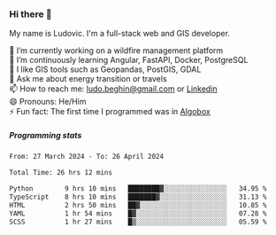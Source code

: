 ### Hi there 👋

My name is Ludovic. I'm a full-stack web and GIS developer.

 🔭 I’m currently working on a wildfire management platform<br/>
 🌱 I’m continuously learning Angular, FastAPI, Docker, PostgreSQL<br/>
 👯 I like GIS tools such as Geopandas, PostGIS, GDAL<br/>
 💬 Ask me about energy transition or travels<br/>
 📫 How to reach me: ludo.beghin@gmail.com or [Linkedin](https://www.linkedin.com/in/ludovic-beghin/)<br/>
 😄 Pronouns: He/Him<br/>
 ⚡ Fun fact: The first time I programmed was in [Algobox](https://fr.wikipedia.org/wiki/Algobox)<br/>

##### Programming stats
<!--START_SECTION:waka-->

```txt
From: 27 March 2024 - To: 26 April 2024

Total Time: 26 hrs 12 mins

Python        9 hrs 10 mins   ████████▓░░░░░░░░░░░░░░░░   34.95 %
TypeScript    8 hrs 10 mins   ███████▓░░░░░░░░░░░░░░░░░   31.13 %
HTML          2 hrs 50 mins   ██▓░░░░░░░░░░░░░░░░░░░░░░   10.85 %
YAML          1 hr 54 mins    █▓░░░░░░░░░░░░░░░░░░░░░░░   07.28 %
SCSS          1 hr 27 mins    █▒░░░░░░░░░░░░░░░░░░░░░░░   05.59 %
```

<!--END_SECTION:waka-->
